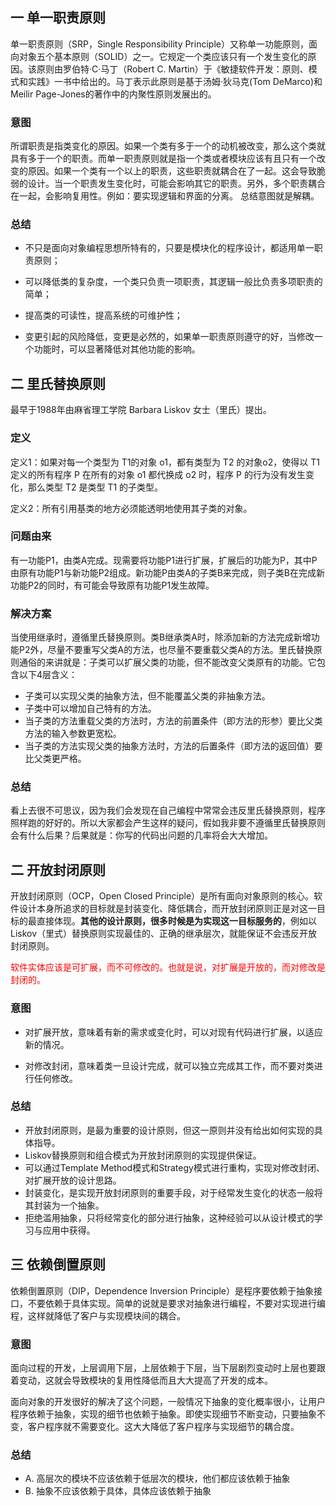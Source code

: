 ## 一 单一职责原则

单一职责原则（SRP，Single Responsibility Principle）又称单一功能原则，面向对象五个基本原则（SOLID）之一。它规定一个类应该只有一个发生变化的原因。该原则由罗伯特·C·马丁（Robert C. Martin）于《敏捷软件开发：原则、模式和实践》一书中给出的。马丁表示此原则是基于汤姆·狄马克(Tom DeMarco)和Meilir Page-Jones的著作中的内聚性原则发展出的。

### 意图

所谓职责是指类变化的原因。如果一个类有多于一个的动机被改变，那么这个类就具有多于一个的职责。而单一职责原则就是指一个类或者模块应该有且只有一个改变的原因。如果一个类有一个以上的职责，这些职责就耦合在了一起。这会导致脆弱的设计。当一个职责发生变化时，可能会影响其它的职责。另外，多个职责耦合在一起，会影响复用性。例如：要实现逻辑和界面的分离。 总结意图就是解耦。

### 总结

- 不只是面向对象编程思想所特有的，只要是模块化的程序设计，都适用单一职责原则；

- 可以降低类的复杂度，一个类只负责一项职责，其逻辑一般比负责多项职责的简单；

- 提高类的可读性，提高系统的可维护性；

- 变更引起的风险降低，变更是必然的，如果单一职责原则遵守的好，当修改一个功能时，可以显著降低对其他功能的影响。

  

## 二 里氏替换原则

最早于1988年由麻省理工学院 Barbara Liskov 女士（里氏）提出。

### 定义

定义1：如果对每一个类型为 T1的对象 o1，都有类型为 T2 的对象o2，使得以 T1定义的所有程序 P 在所有的对象 o1 都代换成 o2 时，程序 P 的行为没有发生变化，那么类型 T2 是类型 T1 的子类型。

定义2：所有引用基类的地方必须能透明地使用其子类的对象。

### 问题由来

有一功能P1，由类A完成。现需要将功能P1进行扩展，扩展后的功能为P，其中P由原有功能P1与新功能P2组成。新功能P由类A的子类B来完成，则子类B在完成新功能P2的同时，有可能会导致原有功能P1发生故障。

### 解决方案

当使用继承时，遵循里氏替换原则。类B继承类A时，除添加新的方法完成新增功能P2外，尽量不要重写父类A的方法，也尽量不要重载父类A的方法。里氏替换原则通俗的来讲就是：子类可以扩展父类的功能，但不能改变父类原有的功能。它包含以下4层含义：
- 子类可以实现父类的抽象方法，但不能覆盖父类的非抽象方法。
- 子类中可以增加自己特有的方法。
- 当子类的方法重载父类的方法时，方法的前置条件（即方法的形参）要比父类方法的输入参数更宽松。
- 当子类的方法实现父类的抽象方法时，方法的后置条件（即方法的返回值）要比父类更严格。

### 总结

看上去很不可思议，因为我们会发现在自己编程中常常会违反里氏替换原则，程序照样跑的好好的。所以大家都会产生这样的疑问，假如我非要不遵循里氏替换原则会有什么后果？后果就是：你写的代码出问题的几率将会大大增加。



## 二  开放封闭原则

开放封闭原则（OCP，Open Closed Principle）是所有面向对象原则的核心。软件设计本身所追求的目标就是封装变化、降低耦合，而开放封闭原则正是对这一目标的最直接体现。**其他的设计原则，很多时候是为实现这一目标服务的**，例如以Liskov（里式）替换原则实现最佳的、正确的继承层次，就能保证不会违反开放封闭原则。 

<font color=red> 软件实体应该是可扩展，而不可修改的。也就是说，对扩展是开放的，而对修改是封闭的。 </font>

### 意图

- 对扩展开放，意味着有新的需求或变化时，可以对现有代码进行扩展，以适应新的情况。

- 对修改封闭，意味着类一旦设计完成，就可以独立完成其工作，而不要对类进行任何修改。

### 总结

- 开放封闭原则，是最为重要的设计原则，但这一原则并没有给出如何实现的具体指导。
- Liskov替换原则和组合模式为开放封闭原则的实现提供保证。
- 可以通过Template Method模式和Strategy模式进行重构，实现对修改封闭、对扩展开放的设计思路。
- 封装变化，是实现开放封闭原则的重要手段，对于经常发生变化的状态一般将其封装为一个抽象。
- 拒绝滥用抽象，只将经常变化的部分进行抽象，这种经验可以从设计模式的学习与应用中获得。



## 三 依赖倒置原则

 依赖倒置原则（DIP，Dependence Inversion Principle）是程序要依赖于抽象接口，不要依赖于具体实现。简单的说就是要求对抽象进行编程，不要对实现进行编程，这样就降低了客户与实现模块间的耦合。 

### 意图

面向过程的开发，上层调用下层，上层依赖于下层，当下层剧烈变动时上层也要跟着变动，这就会导致模块的复用性降低而且大大提高了开发的成本。

面向对象的开发很好的解决了这个问题，一般情况下抽象的变化概率很小，让用户程序依赖于抽象，实现的细节也依赖于抽象。即使实现细节不断变动，只要抽象不变，客户程序就不需要变化。这大大降低了客户程序与实现细节的耦合度。

### 总结

- A. 高层次的模块不应该依赖于低层次的模块，他们都应该依赖于抽象
- B. 抽象不应该依赖于具体，具体应该依赖于抽象

